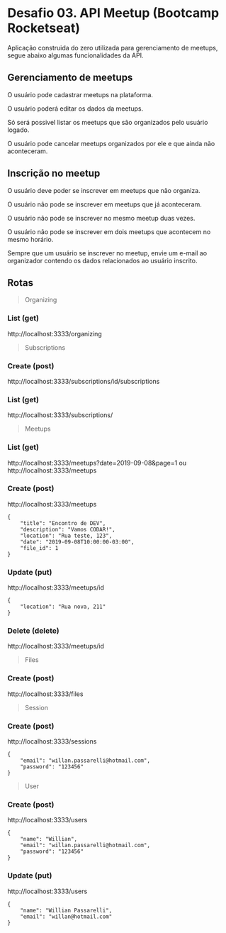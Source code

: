 # Desafio 03. API Meetup (Bootcamp Rocketseat)

Aplicação construida do zero utilizada para gerenciamento de meetups, segue abaixo algumas funcionalidades da API.

## Gerenciamento de meetups

O usuário pode cadastrar meetups na plataforma.

O usuário poderá editar os dados da meetups.

Só será possivel listar os meetups que são organizados pelo usuário logado.

O usuário pode cancelar meetups organizados por ele e que ainda não aconteceram.

## Inscrição no meetup

O usuário deve poder se inscrever em meetups que não organiza.

O usuário não pode se inscrever em meetups que já aconteceram.

O usuário não pode se inscrever no mesmo meetup duas vezes.

O usuário não pode se inscrever em dois meetups que acontecem no mesmo horário.

Sempre que um usuário se inscrever no meetup, envie um e-mail ao organizador contendo os dados relacionados ao usuário inscrito.

## Rotas

> Organizing

### List (get)
http://localhost:3333/organizing

> Subscriptions

### Create (post)
http://localhost:3333/subscriptions/id/subscriptions

### List (get)
http://localhost:3333/subscriptions/

> Meetups

### List (get)
http://localhost:3333/meetups?date=2019-09-08&page=1 ou http://localhost:3333/meetups

### Create (post)
http://localhost:3333/meetups
```
{
	"title": "Encontro de DEV",
	"description": "Vamos CODAR!",
	"location": "Rua teste, 123",
	"date": "2019-09-08T10:00:00-03:00",
	"file_id": 1
}
```
### Update (put)
http://localhost:3333/meetups/id
```
{
	"location": "Rua nova, 211"
}
```
### Delete (delete)
http://localhost:3333/meetups/id

> Files

### Create (post)
http://localhost:3333/files

> Session

### Create (post)
http://localhost:3333/sessions
```
{
	"email": "willan.passarelli@hotmail.com", 
	"password": "123456"
}
```
> User

### Create (post)
http://localhost:3333/users
```
{
	"name": "Willian",
	"email": "willan.passarelli@hotmail.com", 
	"password": "123456"
}
```
### Update (put)
http://localhost:3333/users
```
{
	"name": "Willian Passarelli",
	"email": "willan@hotmail.com"
}
```
